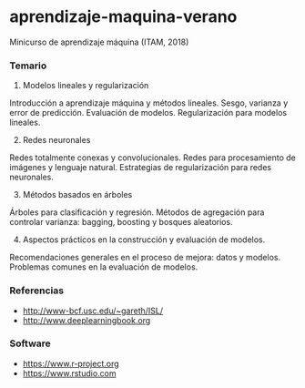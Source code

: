 # aprendizaje-maquina-verano

Minicurso de aprendizaje máquina (ITAM, 2018)

### Temario

1. Modelos lineales y regularización

Introducción a aprendizaje máquina y métodos lineales. Sesgo, varianza y error de predicción. Evaluación de modelos. Regularización para modelos lineales.

2. Redes neuronales

Redes totalmente conexas y convolucionales. Redes para procesamiento de imágenes y lenguaje natural. Estrategias de regularización para redes neuronales.

3. Métodos basados en árboles

Árboles para clasificación y regresión. Métodos de agregación para controlar varianza: bagging, boosting y bosques aleatorios.

4. Aspectos prácticos en la construcción y evaluación de modelos.

Recomendaciones generales en el proceso de mejora: datos y modelos. Problemas comunes en la evaluación de modelos.

### Referencias

- http://www-bcf.usc.edu/~gareth/ISL/
- http://www.deeplearningbook.org

### Software

- https://www.r-project.org
- https://www.rstudio.com

